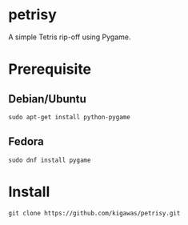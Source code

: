 petrisy
===
A simple Tetris rip-off using Pygame.

# Prerequisite

## Debian/Ubuntu
```
sudo apt-get install python-pygame
```
## Fedora
```
sudo dnf install pygame
```

# Install
```
git clone https://github.com/kigawas/petrisy.git
```
